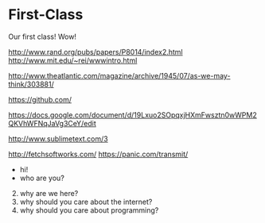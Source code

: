 # First-Class
Our first class! Wow!

http://www.rand.org/pubs/papers/P8014/index2.html
http://www.mit.edu/~rei/wwwintro.html

http://www.theatlantic.com/magazine/archive/1945/07/as-we-may-think/303881/

https://github.com/

https://docs.google.com/document/d/19Lxuo2SOpqxjHXmFwsztn0wWPM2QKVhWFNqJaVg3CeY/edit

http://www.sublimetext.com/3

http://fetchsoftworks.com/
https://panic.com/transmit/

- hi!
- who are you?
2) why are we here?
  4) why should you care about the internet?
  5) why should you care about programming?
